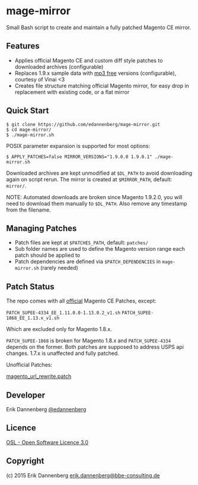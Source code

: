 mage-mirror
==========

Small Bash script to create and maintain a fully patched Magento CE mirror.

Features
--------

* Applies official Magento CE and custom diff style patches to downloaded archives (configurable)
* Replaces 1.9.x sample data with [mp3 free](https://github.com/Vinai/compressed-magento-sample-data) versions (configurable), courtesy of Vinai <3
* Creates file structure matching official Magento mirror, for easy drop in replacement with existing code, or a flat mirror

Quick Start
-----------

    $ git clone https://github.com/edannenberg/mage-mirror.git
    $ cd mage-mirror/
    $ ./mage-mirror.sh

POSIX parameter expansion is supported for most options:

    $ APPLY_PATCHES=false MIRROR_VERSIONS="1.9.0.0 1.9.0.1" ./mage-mirror.sh

Downloaded archives are kept unmodified at `$DL_PATH` to avoid downloading again on script rerun.
The mirror is created at `$MIRROR_PATH`, default: `mirror/`.

NOTE: Automated downloads are broken since Magento 1.9.2.0, you will need to download them manually to `$DL_PATH`. Also remove any timestamp from the filename.

Managing Patches
----------------

* Patch files are kept at `$PATCHES_PATH`, default: `patches/`
* Sub folder names are used to define the Magento version range each patch should be applied to
* Patch dependencies are defined via `$PATCH_DEPENDENCIES` in `mage-mirror.sh` (rarely needed)

Patch Status
------------

The repo comes with all [official](http://www.magentocommerce.com/download) Magento CE Patches, except:

`PATCH_SUPEE-4334_EE_1.11.0.0-1.13.0.2_v1.sh`
`PATCH_SUPEE-1868_EE_1.13.x_v1.sh`

Which are excluded only for Magento 1.8.x.

`PATCH_SUPEE-1868` is broken for Magento 1.8.x and `PATCH_SUPEE-4334` depends on the former.
Both patches are supposed to address USPS api changes. 1.7.x is unaffected and fully patched.

Unofficial Patches:

[magento_url_rewrite.patch](https://gist.github.com/edannenberg/5310008)

Developer
---------
Erik Dannenberg [@edannenberg](https://twitter.com/edannenberg)

Licence
-------
[OSL - Open Software Licence 3.0](http://opensource.org/licenses/osl-3.0.php)

Copyright
---------
(c) 2015 Erik Dannenberg <erik.dannenberg@bbe-consulting.de>
